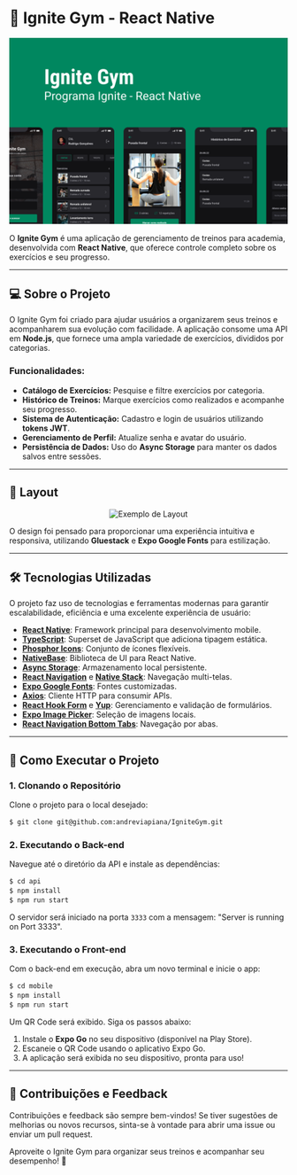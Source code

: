 # 🚀 Ignite Gym - React Native

<p align="center">
  <img src="./images/cover.png" alt="Capa do Ignite Gym" width="600">
</p>

O **Ignite Gym** é uma aplicação de gerenciamento de treinos para academia, desenvolvida com **React Native**, que oferece controle completo sobre os exercícios e seu progresso.

---

## 💻 Sobre o Projeto

O Ignite Gym foi criado para ajudar usuários a organizarem seus treinos e acompanharem sua evolução com facilidade. A aplicação consome uma API em **Node.js**, que fornece uma ampla variedade de exercícios, divididos por categorias.

### Funcionalidades:

- **Catálogo de Exercícios:** Pesquise e filtre exercícios por categoria.
- **Histórico de Treinos:** Marque exercícios como realizados e acompanhe seu progresso.
- **Sistema de Autenticação:** Cadastro e login de usuários utilizando **tokens JWT**.
- **Gerenciamento de Perfil:** Atualize senha e avatar do usuário.
- **Persistência de Dados:** Uso do **Async Storage** para manter os dados salvos entre sessões.

---

## 🎨 Layout

<p align="center">
  <img src="./images/layout_example.png" alt="Exemplo de Layout" width="600">
</p>

O design foi pensado para proporcionar uma experiência intuitiva e responsiva, utilizando **Gluestack** e **Expo Google Fonts** para estilização.

---

## 🛠 Tecnologias Utilizadas

O projeto faz uso de tecnologias e ferramentas modernas para garantir escalabilidade, eficiência e uma excelente experiência de usuário:

- **[React Native](https://gluestack.io/)**: Framework principal para desenvolvimento mobile.
- **[TypeScript](https://www.typescriptlang.org/)**: Superset de JavaScript que adiciona tipagem estática.
- **[Phosphor Icons](https://phosphoricons.com/)**: Conjunto de ícones flexíveis.
- **[NativeBase](https://nativebase.io/)**: Biblioteca de UI para React Native.
- **[Async Storage](https://reactnative.dev/docs/asyncstorage)**: Armazenamento local persistente.
- **[React Navigation](https://reactnavigation.org/)** e **[Native Stack](https://reactnavigation.org/docs/native-stack-navigator/)**: Navegação multi-telas.
- **[Expo Google Fonts](https://github.com/expo/google-fonts)**: Fontes customizadas.
- **[Axios](https://axios-http.com/ptbr/docs/intro)**: Cliente HTTP para consumir APIs.
- **[React Hook Form](https://www.react-hook-form.com/)** e **[Yup](https://github.com/jquense/yup)**: Gerenciamento e validação de formulários.
- **[Expo Image Picker](https://docs.expo.dev/versions/latest/sdk/imagepicker/)**: Seleção de imagens locais.
- **[React Navigation Bottom Tabs](https://reactnavigation.org/docs/bottom-tab-navigator/)**: Navegação por abas.

---

## 🚀 Como Executar o Projeto

### 1. Clonando o Repositório

Clone o projeto para o local desejado:

```bash
$ git clone git@github.com:andreviapiana/IgniteGym.git
```

### 2. Executando o Back-end

Navegue até o diretório da API e instale as dependências:

```bash
$ cd api
$ npm install
$ npm run start
```

O servidor será iniciado na porta `3333` com a mensagem: "Server is running on Port 3333".

### 3. Executando o Front-end

Com o back-end em execução, abra um novo terminal e inicie o app:

```bash
$ cd mobile
$ npm install
$ npm run start
```

Um QR Code será exibido. Siga os passos abaixo:

1. Instale o **Expo Go** no seu dispositivo (disponível na Play Store).
2. Escaneie o QR Code usando o aplicativo Expo Go.
3. A aplicação será exibida no seu dispositivo, pronta para uso!

---

## 📢 Contribuições e Feedback

Contribuições e feedback são sempre bem-vindos! Se tiver sugestões de melhorias ou novos recursos, sinta-se à vontade para abrir uma issue ou enviar um pull request.

Aproveite o Ignite Gym para organizar seus treinos e acompanhar seu desempenho! 💪
